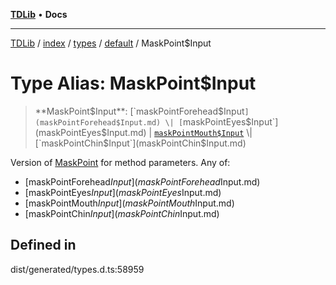 [**TDLib**](../../../../../../README.md) • **Docs**

***

[TDLib](../../../../../../modules.md) / [index](../../../../../README.md) / [types](../../../README.md) / [default](../README.md) / MaskPoint$Input

# Type Alias: MaskPoint$Input

> **MaskPoint$Input**: [`maskPointForehead$Input`](maskPointForehead$Input.md) \| [`maskPointEyes$Input`](maskPointEyes$Input.md) \| [`maskPointMouth$Input`](maskPointMouth$Input.md) \| [`maskPointChin$Input`](maskPointChin$Input.md)

Version of [MaskPoint](MaskPoint.md) for method parameters.
Any of:
- [maskPointForehead$Input](maskPointForehead$Input.md)
- [maskPointEyes$Input](maskPointEyes$Input.md)
- [maskPointMouth$Input](maskPointMouth$Input.md)
- [maskPointChin$Input](maskPointChin$Input.md)

## Defined in

dist/generated/types.d.ts:58959
